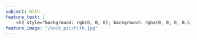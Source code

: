 ```yaml
---
subject: hlth
feature_text: |
    <h2 style="background: rgb(0, 0, 0); background: rgba(0, 0, 0, 0.5); color: #f1f1f1; padding: 10px;">HLTH</h2>
feature_image: "/back_pic/hlth.jpg"
---
```

